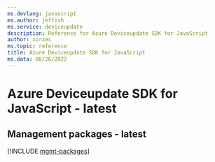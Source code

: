 ```yaml
---
ms.devlang: javascript
ms.author: jeffish
ms.service: deviceupdate
description: Reference for Azure Deviceupdate SDK for JavaScript
author: xirzec
ms.topic: reference
title: Azure Deviceupdate SDK for JavaScript
ms.data: 08/26/2022
---
```

# Azure Deviceupdate SDK for JavaScript - latest

## Management packages - latest
[!INCLUDE [mgmt-packages](deviceupdate-mgmt-index.md)]